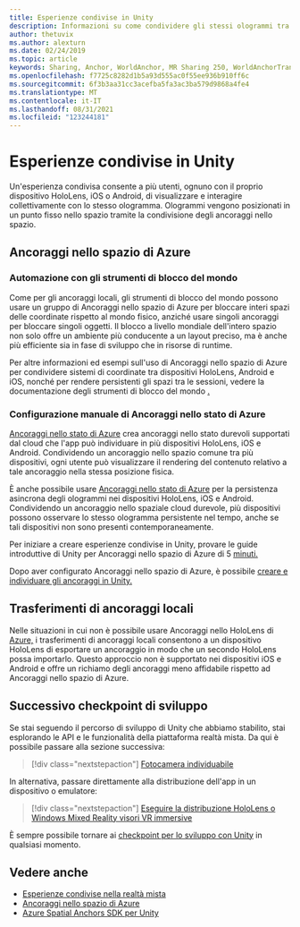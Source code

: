 ```yaml
---
title: Esperienze condivise in Unity
description: Informazioni su come condividere gli stessi ologrammi tra più utenti in un'applicazione Unity con Ancoraggi nello spazio di Azure.
author: thetuvix
ms.author: alexturn
ms.date: 02/24/2019
ms.topic: article
keywords: Sharing, Anchor, WorldAnchor, MR Sharing 250, WorldAnchorTransferBatch, SpatialPerception, Azure, Ancoraggi nello spazio di Azure, ASA, visore VR di realtà mista, visore VR windows mixed reality, visore VR di realtà virtuale
ms.openlocfilehash: f7725c8282d1b5a93d555ac0f55ee936b910ff6c
ms.sourcegitcommit: 6f3b3aa31cc3acefba5fa3ac3ba579d9868a4fe4
ms.translationtype: MT
ms.contentlocale: it-IT
ms.lasthandoff: 08/31/2021
ms.locfileid: "123244181"
---
```

# <a name="shared-experiences-in-unity"></a>Esperienze condivise in Unity

Un'esperienza condivisa consente a più utenti, ognuno con il proprio dispositivo HoloLens, iOS o Android, di visualizzare e interagire collettivamente con lo stesso ologramma. Ologrammi vengono posizionati in un punto fisso nello spazio tramite la condivisione degli ancoraggi nello spazio.

## <a name="azure-spatial-anchors"></a>Ancoraggi nello spazio di Azure

### <a name="automated-with-world-locking-tools"></a>Automazione con gli strumenti di blocco del mondo

Come per gli ancoraggi locali, gli strumenti di blocco del mondo possono usare un gruppo di Ancoraggi nello spazio di Azure per bloccare interi spazi delle coordinate rispetto al mondo fisico, anziché usare singoli ancoraggi per bloccare singoli oggetti. Il blocco a livello mondiale dell'intero spazio non solo offre un ambiente più conducente a un layout preciso, ma è anche più efficiente sia in fase di sviluppo che in risorse di runtime.

Per altre informazioni ed esempi sull'uso di Ancoraggi nello spazio di Azure per condividere sistemi di coordinate tra dispositivi HoloLens, Android e iOS, nonché per rendere persistenti gli spazi tra le sessioni, vedere la documentazione degli strumenti di blocco del mondo [.](https://microsoft.github.io/MixedReality-WorldLockingTools-Unity/DocGen/Documentation/HowTos/WLT_ASA.html)

### <a name="manual-configuration-of-azure-spatial-anchors"></a>Configurazione manuale di Ancoraggi nello stato di Azure

<a href="/azure/spatial-anchors/overview" target="_blank">Ancoraggi nello stato di Azure</a> crea ancoraggi nello stato durevoli supportati dal cloud che l'app può individuare in più dispositivi HoloLens, iOS e Android.  Condividendo un ancoraggio nello spazio comune tra più dispositivi, ogni utente può visualizzare il rendering del contenuto relativo a tale ancoraggio nella stessa posizione fisica.

È anche possibile usare <a href="/azure/spatial-anchors/overview" target="_blank">Ancoraggi nello stato di Azure</a> per la persistenza asincrona degli ologrammi nei dispositivi HoloLens, iOS e Android.  Condividendo un ancoraggio nello spaziale cloud durevole, più dispositivi possono osservare lo stesso ologramma persistente nel tempo, anche se tali dispositivi non sono presenti contemporaneamente.

Per iniziare a creare esperienze condivise in Unity, provare le guide introduttive di Unity per Ancoraggi nello spazio di Azure di 5 <a href="/azure/spatial-anchors/unity-overview" target="_blank">minuti.</a>

Dopo aver configurato Ancoraggi nello spazio di Azure, è possibile <a href="/azure/spatial-anchors/concepts/create-locate-anchors-unity" target="_blank">creare e individuare gli ancoraggi in Unity.</a>

## <a name="local-anchor-transfers"></a>Trasferimenti di ancoraggi locali

Nelle situazioni in cui non è possibile usare Ancoraggi nello HoloLens di [Azure,](../../out-of-scope/local-anchor-transfers-in-unity.md) i trasferimenti di ancoraggi locali consentono a un dispositivo HoloLens di esportare un ancoraggio in modo che un secondo HoloLens possa importarlo.  Questo approccio non è supportato nei dispositivi iOS e Android e offre un richiamo degli ancoraggi meno affidabile rispetto ad Ancoraggi nello spazio di Azure.

## <a name="next-development-checkpoint"></a>Successivo checkpoint di sviluppo

Se stai seguendo il percorso di sviluppo di Unity che abbiamo stabilito, stai esplorando le API e le funzionalità della piattaforma realtà mista. Da qui è possibile passare alla sezione successiva:

> [!div class="nextstepaction"]
> [Fotocamera individuabile](locatable-camera-in-unity.md)

In alternativa, passare direttamente alla distribuzione dell'app in un dispositivo o emulatore:

> [!div class="nextstepaction"]
> [Eseguire la distribuzione HoloLens o Windows Mixed Reality visori VR immersive](../platform-capabilities-and-apis/using-visual-studio.md)

È sempre possibile tornare ai [checkpoint per lo sviluppo con Unity](unity-development-overview.md#3-advanced-features) in qualsiasi momento.

## <a name="see-also"></a>Vedere anche
* [Esperienze condivise nella realtà mista](../platform-capabilities-and-apis/shared-experiences-in-mixed-reality.md)
* <a href="/azure/spatial-anchors" target="_blank">Ancoraggi nello spazio di Azure</a>
* <a href="/dotnet/api/Microsoft.Azure.SpatialAnchors" target="_blank">Azure Spatial Anchors SDK per Unity</a>